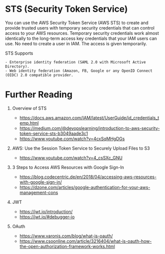 # STS (Security Token Service)

You can use the AWS Security Token Service (AWS STS) to create and provide trusted users with temporary security credentials that can control access to your AWS resources. Temporary security credentials work almost identically to the long-term access key credentials that your IAM users can use. No need to create a user in IAM. The access is given temporarily.

STS Supports

    - Enterprise identity federation (SAML 2.0 with Microsoft Active Directory).
    - Web identity federation (Amazon, FB, Google or any OpenID Connect (OIDC) 2.0 compatible provider.

# Further Reading

1. Overview of STS
    - https://docs.aws.amazon.com/IAM/latest/UserGuide/id_credentials_temp.html
    - https://medium.com/@devopslearning/introduction-to-aws-security-token-service-sts-b3049aade3c1
    - https://www.youtube.com/watch?v=4cxSqMHgDGs

1. AWS: Use the Session Token Service to Securely Upload Files to S3
    - https://www.youtube.com/watch?v=4_csSXc_GNU

1. 3 Steps to Access AWS Resources with Google Sign-In
    - https://blog.codecentric.de/en/2018/04/accessing-aws-resources-with-google-sign-in/
    - https://dzone.com/articles/google-authentication-for-your-aws-management-cons

1. JWT
    - https://jwt.io/introduction/
    - https://jwt.io/#debugger-io

1. OAuth
    - https://www.varonis.com/blog/what-is-oauth/
    - https://www.csoonline.com/article/3216404/what-is-oauth-how-the-open-authorization-framework-works.html
